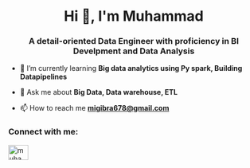 <h1 align="center">Hi 👋, I'm Muhammad</h1>
<h3 align="center">A detail-oriented Data Engineer with proficiency in BI Develpment and Data Analysis</h3>

- 🌱 I’m currently learning **Big data analytics using Py spark, Building Datapipelines**

- 💬 Ask me about **Big Data, Data warehouse, ETL**

- 📫 How to reach me **migibra678@gmail.com**

<h3 align="left">Connect with me:</h3>
<p align="left">
<a href="https://linkedin.com/in/muhammad-ibrahim-093293218" target="blank"><img align="center" src="https://raw.githubusercontent.com/rahuldkjain/github-profile-readme-generator/master/src/images/icons/Social/linked-in-alt.svg" alt="muhammad-ibrahim-093293218" height="30" width="40" /></a>
</p>
